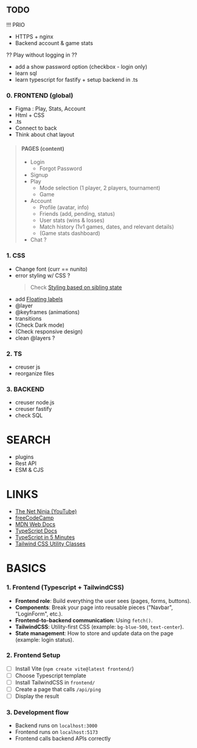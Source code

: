 ## TODO
!!! PRIO
- HTTPS + nginx
- Backend account & game stats

?? Play without logging in ??
- add a show password option (checkbox - login only)
- learn sql
- learn typescript for fastify + setup backend in .ts

### 0. FRONTEND (global)

- Figma : Play, Stats, Account
- Html + CSS
- .ts
- Connect to back
- Think about chat layout

> #### PAGES (content)
>
> - Login
>   - Forgot Password
> - Signup
> - Play
>   - Mode selection (1 player, 2 players, tournament)
>   - Game
> - Account
>   - Profile (avatar, info)
>   - Friends (add, pending, status)
>   - User stats (wins & losses)
>   - Match history (1v1 games, dates, and relevant details)
>   - (Game stats dashboard)
> - Chat ?

### 1. CSS

- Change font (curr == nunito)
- error styling w/ CSS ?
  > Check [Styling based on sibling state](https://tailwindcss.com/docs/hover-focus-and-other-states?email=ccc%40aaa.com&password=Boscoxx)
- add [Floating labels](https://www.youtube.com/watch?v=nJzKi6oIvBA)
- @layer
- @keyframes (animations)
- transitions
- (Check Dark mode)
- (Check responsive design)
- clean @layers ?

### 2. TS

- creuser js
- reorganize files

### 3. BACKEND

- creuser node.js
- creuser fastify
- check SQL

# SEARCH

- plugins
- Rest API
- ESM & CJS

# LINKS

- [The Net Ninja (YouTube)](https://www.youtube.com/@NetNinja)
- [freeCodeCamp](https://www.freecodecamp.org/)
- [MDN Web Docs](https://developer.mozilla.org/en-US/docs/Web)
- [TypeScript Docs](https://www.typescriptlang.org/docs/)
- [TypeScript in 5 Minutes](https://www.typescriptlang.org/docs/handbook/typescript-in-5-minutes.html)
- [Tailwind CSS Utility Classes](https://tailwindcss.com/docs/styling-with-utility-classes)

# BASICS

### 1. Frontend (Typescript + TailwindCSS)

- **Frontend role**: Build everything the user sees (pages, forms, buttons).
- **Components**: Break your page into reusable pieces ("Navbar", "LoginForm", etc.).
- **Frontend-to-backend communication**: Using `fetch()`.
- **TailwindCSS**: Utility-first CSS (example: `bg-blue-500`, `text-center`).
- **State management**: How to store and update data on the page (example: login status).

### 2. Frontend Setup

- [ ] Install Vite (`npm create vite@latest frontend/`)
- [ ] Choose Typescript template
- [ ] Install TailwindCSS in `frontend/`
- [ ] Create a page that calls `/api/ping`
- [ ] Display the result

### 3. Development flow

- Backend runs on `localhost:3000`
- Frontend runs on `localhost:5173`
- Frontend calls backend APIs correctly
